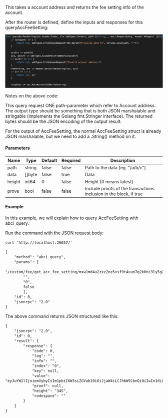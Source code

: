 This takes a account address and returns the fee setting info of the account.

After the router is defined, define the inputs and responses for this queryAccFeeSetting:

![Image-2](../pic/queryAccFeeSetting.png)


Notes on the above code:

This query request ONE path-parameter which refer to Account address. 
The output type should be something that is both JSON marshalable and stringable (implements the Golang fmt.Stringer interface). The returned bytes should be the JSON encoding of the output result.

For the output of AccFeeSetting, the normal AccFeeSetting struct is already JSON marshalable, but we need to add a .String() method on it.

#### Parameters
| Name | Type | Default | Required | Description                 |
| ---- | ---- | ------- | -------- | --------------------------- |
| path | string | false | false    | Path to the data (eg. "/a/b/c") |
| data | []byte | false | true     | Data |
| height | int64 | 0 | false    | Height (0 means latest) |
| prove | bool | false | false    | Include proofs of the transactions inclusion in the block, if true |


#### Example
In this example, we will explain how to query AccFeeSetting with abci_query. 

Run the command with the JSON request body:
```
curl 'http://localhost:26657/'
```

```
{
    "method": "abci_query",
    "params": [
    	"/custom/fee/get_acc_fee_setting/mxw1md4u2zxz2ne5vsf9t4uun7q2k0nc3ly5g22dne",
    	"",
    	"0",
    	false
    	],
    "id": 0,
    "jsonrpc": "2.0"
}

```

The above command returns JSON structured like this: 
```
{
    "jsonrpc": "2.0",
    "id": 0,
    "result": {
        "response": {
            "code": 0,
            "log": "",
            "info": "",
            "index": "0",
            "key": null,
            "value": "eyJuYW1lIjoiemVybyIsIm1pbiI6W3siZGVub20iOiJjaW4iLCJhbW91bnQiOiIwIn1dLCJtYXgiOlt7ImRlbm9tIjoiY2luIiwiYW1vdW50IjoiMCJ9XSwicGVyY2VudGFnZSI6IjAiLCJpc3N1ZXIiOiJteHcxazl0cjJjdWtoZnZsaGozNTZlNWV1cjI4a3V3M3A2YTRsOTNoNTkifQ==",
            "proof": null,
            "height": "345",
            "codespace": ""
        }
    }
}
```

